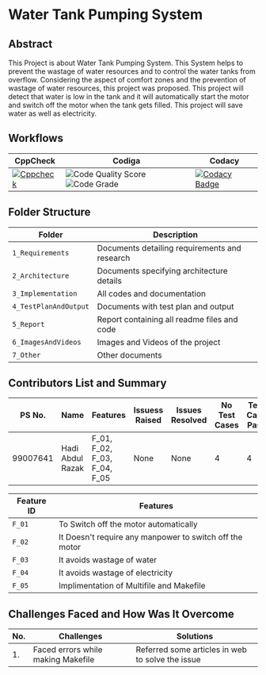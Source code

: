 # Water Tank Pumping System
## Abstract
This Project is about Water Tank Pumping System. This System helps to prevent the wastage of water resources and to control the water tanks from overflow. Considering the aspect of comfort zones and the prevention of wastage of water resources, this project was proposed. This project will detect that water is low in the tank and it will automatically start the motor and switch off the motor when the tank gets filled. This project will save water as well as electricity.

## Workflows
| CppCheck | Codiga | Codacy | 
| ----- | -------- | -------| 
|[![Cppcheck](https://github.com/hardirazak24/M2-EmbSys/actions/workflows/Cppcheck.yml/badge.svg)](https://github.com/hardirazak24/M2-EmbSys/actions/workflows/Cppcheck.yml)| ![Code Quality Score](https://api.codiga.io/project/31698/score/svg) ![Code Grade](https://api.codiga.io/project/31698/status/svg) | [![Codacy Badge](https://app.codacy.com/project/badge/Grade/20d2a695faab411baeea52c95ae7b665)](https://www.codacy.com/gh/hardirazak24/M2-EmbSys/dashboard?utm_source=github.com&amp;utm_medium=referral&amp;utm_content=hardirazak24/M2-EmbSys&amp;utm_campaign=Badge_Grade) |

## Folder Structure
| Folder | Description |
| --- | --- |
| `1_Requirements` | Documents detailing requirements and research |
| `2_Architecture` | Documents specifying architecture details |
| `3_Implementation` | All codes and documentation |
| `4_TestPlanAndOutput` | Documents with test plan and output |
| `5_Report` | Report containing all readme files and code |
| `6_ImagesAndVideos` | Images and Videos of the project |
| `7_Other` | Other documents |

## Contributors List and Summary
| PS No.  | Name | Features | Issuess Raised | Issues Resolved | No Test Cases | Test Case Pass |
| --- | --- | --- | --- | --- | --- | --- |
| 99007641  | Hadi Abdul Razak  | F_01, F_02, F_03, F_04, F_05 | None | None | 4 | 4 |

| Feature ID | Features |
| --- | --- |
| `F_01` |To Switch off the motor automatically |
| `F_02` | It Doesn't require any manpower to switch off the motor  |
| `F_03` | It avoids wastage of water  |
| `F_04` | It avoids wastage of electricity  |
| `F_05` | Implimentation of Multifile and Makefile |

## Challenges Faced and How Was It Overcome
| No. | Challenges | Solutions |
| --- | --- | ---|
| 1. | Faced errors while making Makefile | Referred some articles in web to solve the issue |



